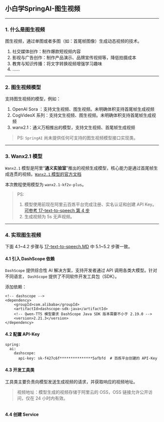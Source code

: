## 小白学SpringAI-图生视频

---

### 1. 什么是图生视频

图生视频，通过单图或者多图（如：首尾帧图像）生成动态视频的技术。

1. 社交媒体创作：制作爆款短视频内容
2. 影视与广告创作：制作产品演示、品牌宣传视频等，降低拍摄成本
3. 教育与知识传播：将文字转换视频增强学习趣味
4. ......

---

### 2. 图生视频模型

支持图生视频的模型，例如：
1. OpenAI Sora ：支持文生视频、图生视频。未明确体积支持首尾帧生成视频
2. CogVideoX 系列：支持文生视频、图生视频。未明确体积支持首尾帧生成视频
3. wanx2.1：通义万相推出的模型，支持文生视频、首尾帧生成视频

> PS: `SpringAI` 尚未提供任何可支持的图生视频模型接口实现类。

---

### 3. Wanx2.1 模型

`Wanx2.1` 模型是阿里“**通义实验室**”推出的视频生成模型，核心能力是通过首尾帧生成连贯的视频。[`Wanx2.1` 模型的官方文档](https://bailian.console.aliyun.com/?tab=api#/api/?type=model&url=2880649)

本次教程使用模型为 `wanx2.1-kf2v-plus`。

> PS:
>   1. 模型使用前现在阿里云百炼平台完成注册、实名认证和创建 API Key。[可参考 17-text-to-speech 第 4 步](17-text-to-speech.MD)
>   2. 生成视频为 5s 无声视频。

---

### 4. 实现图生视频

下面 4.1~4.2 步骤与 [17-text-to-speech.MD](./17-text-to-speech.MD) 中 5.1~5.2 步骤一致。

#### 4.1 引入 DashScope 依赖

`DashScope` 提供综合性 AI 解决方案，支持开发者通过 API 调用各类大模型。针对不同语言， `DashScope` 提供了不同软件开发工具包（SDK）。

添加依赖：

```
<!-- dashscope -->
<dependency>
    <groupId>com.alibaba</groupId>
    <artifactId>dashscope-sdk-java</artifactId>
    <!-- Qwen-TTS 模型要求 DashScope Java SDK 版本需要不小于 2.19.0 -->
    <version>2.21.3</version>
</dependency>
```

#### 4.2 配置 API-Key

```
spring:
  ai:
    dashscope:
      api-key: sk-f427c6f***************5afbfd  # 百炼平台创建的 API-Key
```

#### 4.3 开发工具类

工具类主要负责向模型发送生成视频的请求，并获取响应的视频地址。

> 视频地址：模型生成的视频存储于阿里云的 OSS，OSS 链接允许公开访问，仅在 24 小时内有效。

```java

```

#### 4.4 创建 Service
